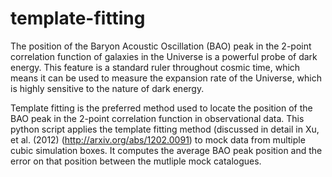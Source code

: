 # template-fitting

The position of the Baryon Acoustic Oscillation (BAO) peak in the 2-point correlation function of galaxies in the Universe is a powerful probe of dark energy. This feature is a standard ruler throughout cosmic time, which means it can be used to measure the expansion rate of the Universe, which is highly sensitive to the nature of dark energy.

Template fitting is the preferred method used to locate the position of the BAO peak in the 2-point correlation function in observational data. This python script applies the template fitting method (discussed in detail in Xu, et al. (2012) (http://arxiv.org/abs/1202.0091) to mock data from multiple cubic simulation boxes. It computes the average BAO peak position and the error on that position between the mutliple mock catalogues.


